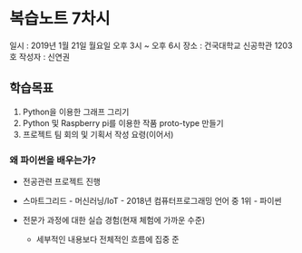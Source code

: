 # 복습노트 7차시

일시 : 2019년 1월 21일 월요일 오후 3시 ~ 오후 6시
장소 : 건국대학교 신공학관 1203호
작성자 : 신연권

## 학습목표

1. Python을 이용한 그래프 그리기
2. Python 및 Raspberry pi를 이용한 작품 proto-type 만들기
3. 프로젝트 팀 회의 및 기획서 작성 요령(이어서)

### 왜 파이썬을 배우는가?

- 전공관련 프로젝트 진행
- 스마트그리드 - 머신러닝/IoT - 2018년 컴퓨터프로그래밍 언어 중 1위 - 파이썬

- 전문가 과정에 대한 실습 경험(현재 체험에 가까운 수준)
  - 세부적인 내용보다 전체적인 흐름에 집중
준